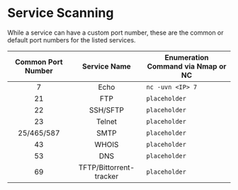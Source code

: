 # Service Scanning
While a service can have a custom port number, these are the common or default port numbers for the listed services.

| Common Port Number | Service Name | Enumeration Command via Nmap or NC |
| :-: | :-: | - |
| 7 | Echo | `nc -uvn <IP> 7` |
| 21 | FTP | `placeholder` |
| 22 | SSH/SFTP| `placeholder` |
| 23 | Telnet| `placeholder` |
| 25/465/587 | SMTP| `placeholder` |
| 43 | WHOIS| `placeholder` |
| 53 | DNS| `placeholder` |
| 69 | TFTP/Bittorrent-tracker| `placeholder` |

